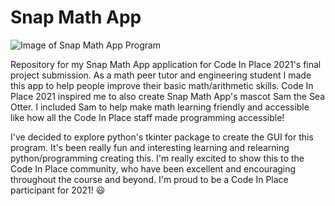 # Snap Math App 

![Image of Snap Math App Program](https://github.com/crislanarafael/SnapMathApp/SnapMathApp.PNG)

Repository for my Snap Math App application for Code In Place 2021's final project submission. As a math peer tutor and engineering student I made this app to help people improve their basic math/arithmetic skills. Code In Place 2021 inspired me to also create Snap Math App's mascot Sam the Sea Otter. I included Sam to help make math learning friendly and accessible like how all the Code In Place staff made programming accessible! 

I've decided to explore python's tkinter package to create the GUI for this program. It's been really fun and interesting learning and relearning python/programming creating this. I'm really excited to show this to the Code In Place community, who have been excellent and encouraging throughout the course and beyond. I'm proud to be a Code In Place participant for 2021! :smiley:
